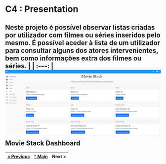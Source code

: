 # C4 : Presentation

  Neste projeto é possível observar listas criadas por utilizador com filmes ou séries inseridos pelo mesmo. 
É possível aceder à lista de um utilizador para consultar alguns dos atores intervenientes, bem como informações extra dos filmes ou séries.
| |
:---: |
![img0](/docs/img/dashboard.png)
Movie Stack Dashboard
---  
[< Previous](c3.md) | [^ Main](https://github.com/movie-stack/report-main/tree/main/docs) | Next >
:--- | :---: | ---: 

